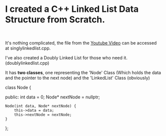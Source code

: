 <h1>
I created a <b>C++ Linked List Data Structure</b> from Scratch.
</h1>
<br>

It's nothing complicated, the file from the [Youtube Video](https://youtu.be/QTb4xGdfC48) can be accessed at singlylinkedlist.cpp.

I've also created a Doubly Linked List for those who need it. (doublylinkedlist.cpp)

It has <b>two classes</b>, one representing the 'Node' Class (Which holds the data and the pointer to the next node) and the 'LinkedList' Class (obviously)

class Node {

public:
	int data = 0;
	Node* nextNode = nullptr;

	Node(int data, Node* nextNode) {
		this->data = data;
		this->nextNode = nextNode;
	}
};
